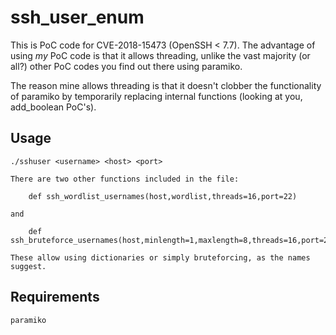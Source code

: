 # ssh_user_enum

This is PoC code for CVE-2018-15473 (OpenSSH < 7.7). The advantage of using *my* PoC code is that it allows threading, unlike the vast majority (or all?) other PoC codes you find out there using paramiko.

The reason mine allows threading is that it doesn't clobber the functionality of paramiko by temporarily replacing internal functions (looking at you, add_boolean PoC's).

## Usage
    ./sshuser <username> <host> <port>
    
    There are two other functions included in the file:
    
        def ssh_wordlist_usernames(host,wordlist,threads=16,port=22)
    
    and
        
        def ssh_bruteforce_usernames(host,minlength=1,maxlength=8,threads=16,port=22)

    These allow using dictionaries or simply bruteforcing, as the names suggest.

## Requirements

    paramiko
